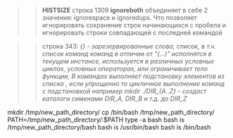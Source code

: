 >><b>HISTSIZE</b> строка 1309
>><b>ignoreboth</b> объединяет в себе 2 значения: ignorespace и ignoredups. Что позволяет игнорировать сохранение строк начинающихся с пробела и игнорировать строки совпадающей с последней командой

>>строка 343:
<i>{} - зарезервированные слова, список, в т.ч. список команд команд в отличии от "(...)" исполнятся в текущем инстансе, используется в различных условных циклах, условных операторах, или ограничивает тело функции, В командах выполняет подстановку элементов из списка , если упрощенно то цикличное выполнение команд с подстановкой например mkdir ./DIR_{A..Z} - создаст каталоги сименами DIR_A, DIR_B и т.д. до DIR_Z</i>

>>
mkdir /tmp/new_path_directory/
cp /bin/bash /tmp/new_path_directory/
PATH=/tmp/new_path_directory/:$PATH
type -a bash
bash is /tmp/new_path_directory/bash
bash is /usr/bin/bash
bash is /bin/bash